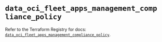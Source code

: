 # `data_oci_fleet_apps_management_compliance_policy`

Refer to the Terraform Registry for docs: [`data_oci_fleet_apps_management_compliance_policy`](https://registry.terraform.io/providers/hashicorp/oci/7.19.0/docs/data-sources/fleet_apps_management_compliance_policy).
